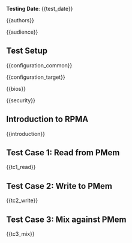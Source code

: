 **Testing Date**: {{test_date}}

{{authors}}

{{audience}}

<h2 id="test-setup">Test Setup</h2>

{{configuration_common}}

{{configuration_target}}

{{bios}}

{{security}}

<h2 id="introduction">Introduction to RPMA</h2>

{{introduction}}

<h2 id="read">Test Case 1: Read from PMem</h2>

{{tc1_read}}

<h2 id="write">Test Case 2: Write to PMem</h2>

{{tc2_write}}

<h2 id="mix">Test Case 3: Mix against PMem</h2>

{{tc3_mix}}
